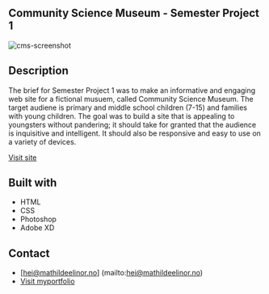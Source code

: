 ## Community Science Museum - Semester Project 1

![cms-screenshot](https://user-images.githubusercontent.com/94295012/194148512-cf10a816-6ed8-404e-8d4b-d04b3b10e4e9.jpg)

## Description

The brief for Semester Project 1 was to make an informative and engaging web site for a fictional musuem, called Community Science Museum. The target audiene is primary and middle school children (7-15) and families with young children. The goal was to build a site that is appealing to youngsters without pandering; it should take for granted that the audience is inquisitive and intelligent. It should also be responsive and easy to use on a variety of devices.

[Visit site](https://cms-oslo.netlify.app)

## Built with

- HTML
- CSS
- Photoshop
- Adobe XD

## Contact

- [hei@mathildeelinor.no] (mailto:hei@mathildeelinor.no)
- [Visit myportfolio](https://www.mathildeelinor.no)

